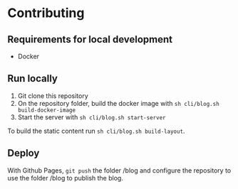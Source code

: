 # Contributing

## Requirements for local development

- Docker

## Run locally

1. Git clone this repository
2. On the repository folder, build the docker image with `sh cli/blog.sh build-docker-image`
3. Start the server with `sh cli/blog.sh start-server`

To build the static content run `sh cli/blog.sh build-layout`.

## Deploy

With Github Pages, `git push` the folder /blog and configure the repository to use the folder /blog to publish the blog.